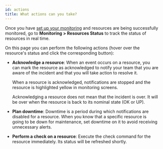 ```yaml
---
id: actions
title: What actions can you take?
---
```


Once you have [set up your monitoring](first-supervision.md) and resources are being successfully monitored, go to **Monitoring > Resources Status** to track the status of resources in real time.

On this page you can perform the following actions (hover over the resource's status and click the corresponding button):

- **Acknowledge a resource**: When an event occurs on a resource, you can mark the resource as acknowledged to notify your team that you are aware of the incident and that you will take action to resolve it.

   When a resource is acknowledged, notifications are stopped and the resource is highlighted yellow in monitoring screens.

   Acknowledging a resource does not mean that the incident is over. It will be over when the resource is back to its nominal state (OK or UP).

- **Plan downtime**: Downtime is a period during which notifications are disabled for a resource. When you know that a specific resource is going to be down for maintenance, set downtime on it to avoid receiving unnecessary alerts.

- **Perform a check on a resource**: Execute the check command for the resource immediately. Its status will be refreshed shortly.
